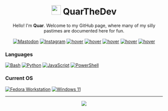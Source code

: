 <h1 align="center"> <img src="https://quar.pages.dev/quar_round.png" width="30px"> QuarTheDev </h1>

<!--
**QuarTheDev/QuarTheDev** is a ✨ _special_ ✨ repository because its `README.md` (this file) appears on your GitHub profile.

Here are some ideas to get you started:

- 🔭 I’m currently working on ...
- 🌱 I’m currently learning ...
- 👯 I’m looking to collaborate on ...
- 🤔 I’m looking for help with ...
- 💬 Ask me about ...
- 📫 How to reach me: ...
- 😄 Pronouns: ...
- ⚡ Fun fact: ...
-->

<p align="center">
    Hello! I'm <b>Quar</b>. Welcome to my GitHub page, where many of my silly pastimes are documented here for fun.
    <br><br>
<a href="https://mastodon.social/@quarthedev"><img src="https://img.shields.io/badge/mastodon-black?style=for-the-badge&amp;logo=mastodon" alt="Mastodon" title="@QuarTheDev"></a>
<a href="https://www.instagram.com/quarthedev"><img src="https://img.shields.io/badge/instagram-black?style=for-the-badge&amp;logo=instagram" alt="Instagram" title="@QuarTheDev"></a>
<a href="https://www.youtube.com/@QuarTheDev"><img src="https://img.shields.io/badge/youtube-black?style=for-the-badge&amp;logo=youtube" alt="hover" title="@QuarTheDev"></a>
<a href="https://www.buymeacoffee.com/QuarTheDev"><img src="https://img.shields.io/badge/donate-black?style=for-the-badge&amp;logo=buymeacoffee" alt="hover" title="@QuarTheDev"></a>
<a href="https://quar.pages.dev/home"><img src="https://img.shields.io/badge/website-black?style=for-the-badge&amp;logo=cloudflare" alt="hover" title="quar.pages.dev"></a>
<a href="mailto://quarthedev@proton.me"><img src="https://img.shields.io/badge/email-black?style=for-the-badge&amp;logo=gmail" alt="hover" title="quarthedev@proton.me"></a>
<a href="xmpp:quarthedev@sure.im"><img src="https://img.shields.io/badge/XMPP-black?style=for-the-badge&amp;logo=XMPP" alt="hover" title="quarthedev@sure.im"></a>

</p>

### Languages
[![Bash](https://img.shields.io/badge/bash-black?style=for-the-badge&logo=gnu-bash&logoColor=white)](https://www.gnu.org/software/bash/)
[![Python](https://img.shields.io/badge/python-black?style=for-the-badge&logo=python)](https://www.python.org/)
[![JavaScript](https://img.shields.io/badge/javascript-black?style=for-the-badge&logo=javascript)](https://www.javascript.com/)
[![PowerShell](https://img.shields.io/badge/powershell-black?style=for-the-badge&logo=powershell)](https://learn.microsoft.com/en-us/powershell/)


### Current OS
[![Fedora Workstation](https://img.shields.io/badge/fedora%20linux%2038-black?style=for-the-badge&logo=fedora)](https://www.fedoraproject.org/)
[![Windows 11](https://img.shields.io/badge/windows%2011-black?style=for-the-badge&logo=Microsoft)](https://www.microsoft.com/en-us/windows)

<hr>

<p align="center">
  <a href="https://github.com/quarthedev">
    <img src="https://komarev.com/ghpvc/?username=QuarTheDev&label=Views&style=for-the-badge&color=555555" />
  </a>
  <br>
</p>